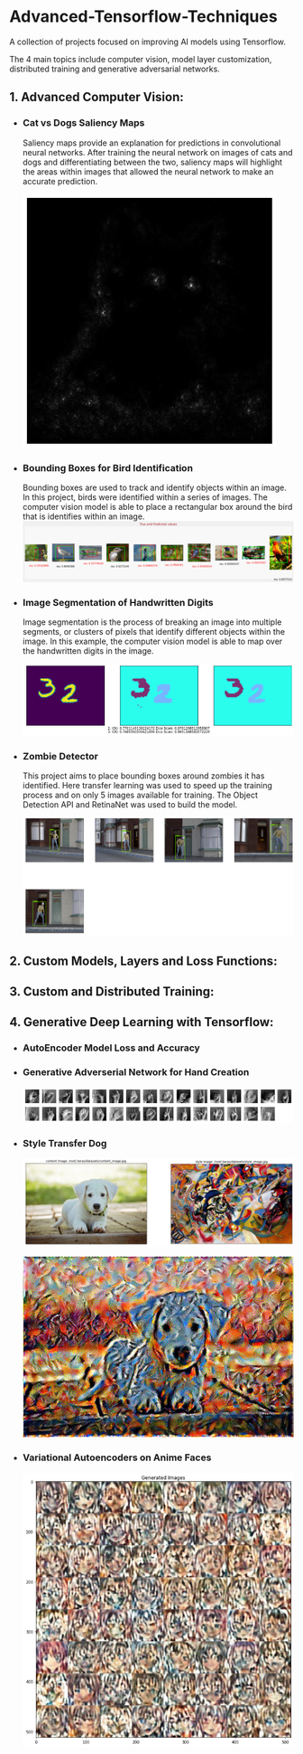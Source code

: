 # Advanced-Tensorflow-Techniques
A collection of projects focused on improving AI models using Tensorflow. 

The 4 main topics include computer vision, model layer customization, distributed training and generative adversarial networks. 

## 1. Advanced Computer Vision:

- ### Cat vs Dogs Saliency Maps

    Saliency maps provide an explanation for predictions in convolutional neural networks. After training the neural network on images of cats and dogs and differentiating between the two, saliency maps will highlight the areas within images that allowed the neural network to make an accurate prediction. 

    ![Cat Saliency Map](./Advanced%20Computer%20Vision%20with%20TensorFlow/Images/Cat%20Saliency%20Map.png)

- ### Bounding Boxes for Bird Identification

    Bounding boxes are used to track and identify objects within an image. In this project, birds were identified within a series of images. The computer vision model is able to place a rectangular box around the bird that is identifies within an image. 
    ![Bounding Boxes](./Advanced%20Computer%20Vision%20with%20TensorFlow/Images/Bounding%20Boxes.png)

- ### Image Segmentation of Handwritten Digits

    Image segmentation is the process of breaking an image into multiple segments, or clusters of pixels that identify different objects within the image. In this example, the computer vision model is able to map over the handwritten digits in the image. 

    ![Image Segmentation](./Advanced%20Computer%20Vision%20with%20TensorFlow/Images/Image%20Segmentation.png)

- ### Zombie Detector
    This project aims to place bounding boxes around zombies it has identified. Here transfer learning was used to speed up the training process and on only 5 images available for training. The Object Detection API and RetinaNet was used to build the model. 
    
    ![Zombie Detector](./Advanced%20Computer%20Vision%20with%20TensorFlow/Images/Zombie%20detection.png)
    
## 2. Custom Models, Layers and Loss Functions:

## 3. Custom and Distributed Training:

## 4. Generative Deep Learning with Tensorflow:
- ### AutoEncoder Model Loss and Accuracy

- ### Generative Adverserial Network for Hand Creation

    ![GAN Hands](./Generative%20Deep%20Learning%20with%20TensorFlow/Images/GAN%20Hands.png)

- ### Style Transfer Dog
    ![Dog](./Generative%20Deep%20Learning%20with%20TensorFlow/Images/Dog.png)

    ![Style transfer dog](./Generative%20Deep%20Learning%20with%20TensorFlow/Images/Style%20transfer%20dog.png)

- ### Variational Autoencoders on Anime Faces

    ![Anime Faces](./Generative%20Deep%20Learning%20with%20TensorFlow/Images/Anime%20Faces.png)